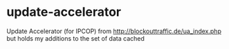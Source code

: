 update-accelerator
==================

Update Accelerator (for IPCOP) from http://blockouttraffic.de/ua_index.php but holds my additions to the set of data cached
